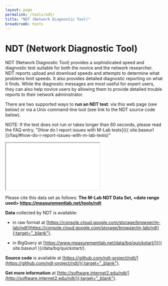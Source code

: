 ```yaml
---
layout: page
permalink: /tools/ndt/
title: "NDT (Network Diagnostic Tool)"
breadcrumb: tests
---
```


# NDT (Network Diagnostic Tool)

NDT (Network Diagnostic Tool) provides a sophisticated speed and diagnostic test suitable for both the novice and the network researcher. NDT reports upload and download speeds and attempts to determine what problems limit speeds. It also provides detailed diagnostic reporting on what it finds. While the diagnostic messages are most useful for expert users, they can also help novice users by allowing them to provide detailed trouble reports to their network administrator.

There are two supported ways to **run an NDT test**: via this web page (see below) or via a Unix command-line tool (see link to the NDT source code below).

NOTE: If the test does not run or takes longer than 60 seconds, please read the FAQ entry, "[How do I report issues with M-Lab tests]({{ site.baseurl }}/faq/#how-do-i-report-issues-with-m-lab-tests)"

<div class="embed-responsive embed-responsive-4by3 ndt-iframe"><iframe src="{{ site.baseurl }}/p/ndt-ws.html" align="middle" class="embed-responsive-item"></iframe></div>

Please cite this data set as follows: **The M-Lab NDT Data Set, &lt;date range used&gt; https://measurementlab.net/tools/ndt**

**Data** collected by NDT is available:

* in raw format at [https://console.cloud.google.com/storage/browser/m-lab/ndt](https://console.cloud.google.com/storage/browser/m-lab/ndt){:target="_blank"}.

* in BigQuery at [https://www.measurementlab.net/data/bq/quickstart/]({{ site.baseurl }}/data/bq/quickstart/).

**Source code** is available at [https://github.com/ndt-project/ndt/](https://github.com/ndt-project/ndt/){:target="_blank"}.

**Get more information** at [http://software.internet2.edu/ndt/](http://software.internet2.edu/ndt/){:target="_blank"}.